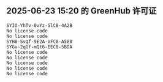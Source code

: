 ## 2025-06-23 15:20 的 GreenHub 许可证
```
SYIO-YhTv-0vYz-GlC8-4A2B
No license code
No license code
SYH8-Svqf-9E2A-VFC8-A588
SYGv-2qGf-mQt6-EEC8-5BDA
No license code
No license code
No license code
No license code
No license code
```
